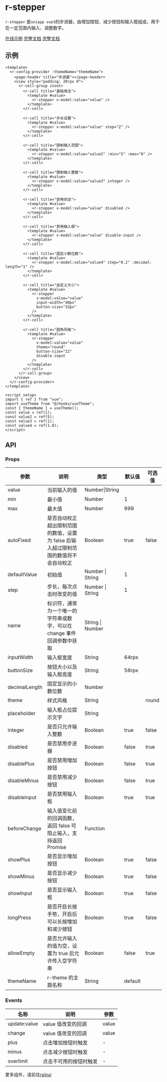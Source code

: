# r-stepper

`r-stepper` 是`uniapp vue3`的步进器，由增加按钮、减少按钮和输入框组成，用于在一定范围内输入、调整数字。

[在线示例](https://rainui.cn/h5/index.html#/pages/example/stepper/stepper) [完整文档](https://rainui.cn/form/stepper.html) [完整文档](https://irainna.github.io/rainui/form/stepper.html)

## 示例

```vue
<template>
  <r-config-provider :themeName="themeName">
    <page-header title="步进器"></page-header>
    <view style="padding: 20rpx 0">
      <r-cell-group inset>
        <r-cell title="基础用法">
          <template #value>
            <r-stepper v-model:value="value" />
          </template>
        </r-cell>

        <r-cell title="步长设置">
          <template #value>
            <r-stepper v-model:value="value" step="2" />
          </template>
        </r-cell>

        <r-cell title="限制输入范围">
          <template #value>
            <r-stepper v-model:value="value2" :min="5" :max="8" />
          </template>
        </r-cell>

        <r-cell title="限制输入整数">
          <template #value>
            <r-stepper v-model:value="value3" integer />
          </template>
        </r-cell>

        <r-cell title="禁用状态">
          <template #value>
            <r-stepper v-model:value="value" disabled />
          </template>
        </r-cell>

        <r-cell title="禁用输入框">
          <template #value>
            <r-stepper v-model:value="value" disable-input />
          </template>
        </r-cell>

        <r-cell title="固定小数位数">
          <template #value>
            <r-stepper v-model:value="value4" step="0.2" :decimal-length="1" />
          </template>
        </r-cell>

        <r-cell title="自定义大小">
          <template #value>
            <r-stepper
              v-model:value="value"
              input-width="40px"
              button-size="32px"
            />
          </template>
        </r-cell>

        <r-cell title="圆角风格">
          <template #value>
            <r-stepper
              v-model:value="value"
              theme="round"
              button-size="22"
              disable-input
            />
          </template>
        </r-cell>
      </r-cell-group>
    </view>
  </r-config-provider>
</template>

<script setup>
import { ref } from "vue";
import useTheme from "@/hooks/useTheme";
const { themeName } = useTheme();
const value = ref(1);
const value2 = ref(5);
const value3 = ref(1);
const value4 = ref(1.0);
</script>
```

## API

### Props

| 参数          | 说明                                                                                | 类型             | 默认值  | 可选值 |
| ------------- | ----------------------------------------------------------------------------------- | ---------------- | ------- | ------ |
| value         | 当前输入的值                                                                        | Number\|String   |         |        |
| min           | 最小值                                                                              | Number           | 1       |        |
| max           | 最大值                                                                              | Number           | 999     |        |
| autoFixed     | 是否自动校正超出限制范围的数值，设置为 false 后输入超过限制范围的数值将不会自动校正 | Boolean          | true    | false  |
| defaultValue  | 初始值                                                                              | Number \| String | 1       |        |
| step          | 步长，每次点击时改变的值                                                            | Number \| String | 1       |        |
| name          | 标识符，通常为一个唯一的字符串或数字，可以在 change 事件回调参数中获取              | String \| Number |         |        |
| inputWidth    | 输入框宽度                                                                          | String           | 64rpx   |        |
| buttonSize    | 按钮大小以及输入框高度                                                              | String           | 56rpx   |        |
| decimalLength | 固定显示的小数位数                                                                  | Number           |         |        |
| theme         | 样式风格                                                                            | String           |         | round  |
| placeholder   | 输入框占位提示文字                                                                  | String           |         |        |
| integer       | 是否只允许输入整数                                                                  | Boolean          | true    | false  |
| disabled      | 是否禁用步进器                                                                      | Boolean          | false   | true   |
| disablePlus   | 是否禁用增加按钮                                                                    | Boolean          | false   | true   |
| disableMinus  | 是否禁用减少按钮                                                                    | Boolean          | false   | true   |
| disableInput  | 是否禁用输入框                                                                      | Boolean          | true    | true   |
| beforeChange  | 输入值变化前的回调函数，返回 false 可阻止输入，支持返回 Promise                     | Function         |         |        |
| showPlus      | 是否显示增加按钮                                                                    | Boolean          | true    | false  |
| showMinus     | 是否显示减少按钮                                                                    | Boolean          | true    | false  |
| showInput     | 是否显示输入框                                                                      | Boolean          | true    | false  |
| longPress     | 是否开启长按手势，开启后可以长按增加和减少按钮                                      | Boolean          | true    | false  |
| allowEmpty    | 是否允许输入的值为空，设置为 true 后允许传入空字符串                                | Boolean          | false   | true   |
| themeName     | r-theme 的主题名称                                                                  | String           | default |        |

### Events

| 名称         | 说明                   | 参数  |
| ------------ | ---------------------- | ----- |
| update:value | value 值改变的回调     | value |
| change       | value 值改变的回调     | value |
| plus         | 点击增加按钮时触发     | -     |
| minus        | 点击减少按钮时触发     | -     |
| overlimit    | 点击不可用的按钮时触发 | -     |

更多组件，请前往[rainui](https://ext.dcloud.net.cn/plugin?id=19701)
